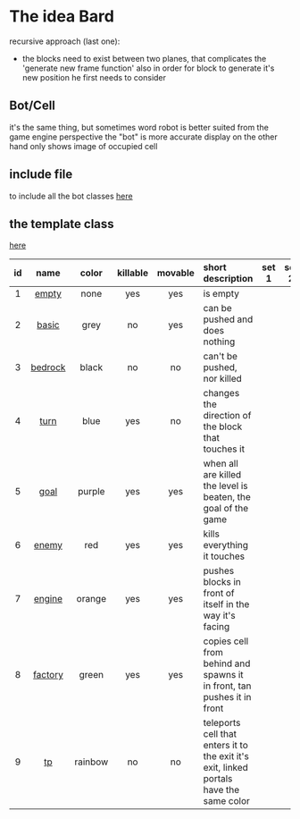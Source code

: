 # The idea Bard  

recursive approach (last one): 
 -  the blocks need to exist between two planes, that complicates the 'generate new frame function' also in order for block to generate it's new position he first needs to consider   

## Bot/Cell
it's the same thing, but sometimes word robot is better suited 
from the game engine perspective the "bot" is more accurate 
display on the other hand only shows image of occupied cell   

## include file 
to include all the bot classes 
[here](bots_include.h)

## the template class 
[here](bot.h)

| id | name                 | color | killable | movable | short description | set 1  | set 2 
|:---:| :---:               | :---: | :---:    | :---:   | :--- |:---:|:---:|
| 1  | [empty](empty.h)     | none  | yes | yes | is empty | 
| 2  | [basic](basic.h)     | grey  | no  | yes | can be pushed and does nothing |
| 3  | [bedrock](bedrock.h) | black | no  | no  | can't be pushed, nor killed |
| 4  | [turn](turn.h)       | blue  | yes | no  | changes the direction of the block that touches it | 
| 5  | [goal](goal.h)       | purple| yes | yes | when all are killed the level is beaten, the goal of the game | 
| 6  | [enemy](enemy.h)     | red   | yes | yes | kills everything it touches | 
| 7  | [engine](engine.h)   | orange| yes | yes | pushes blocks in front of itself in the way it's facing | 
| 8  | [factory](factory.h) | green | yes | yes | copies cell from behind and spawns it in front, tan pushes it in front |
| 9  | [tp](tp.h)           | rainbow | no | no | teleports cell that enters it to the exit it's exit, linked portals have the same color |
 

